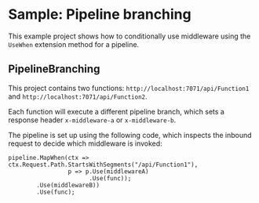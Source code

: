 ﻿# Sample: Pipeline branching

This example project shows how to conditionally use middleware using the `UseWhen` extension method for a pipeline.

## PipelineBranching

This project contains two functions: `http://localhost:7071/api/Function1` and `http://localhost:7071/api/Function2`.

Each function will execute a different pipeline branch, which sets a response header `x-middleware-a` or `x-middleware-b`.

The pipeline is set up using the following code, which inspects the inbound request to decide which middleware is invoked:

```
pipeline.MapWhen(ctx => ctx.Request.Path.StartsWithSegments("/api/Function1"),
                 p => p.Use(middlewareA)
                       .Use(func));
        .Use(middlewareB))
        .Use(func);
```